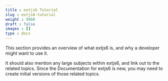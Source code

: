 ```yaml
---
title : extjs6 Tutorial
slug : extjs6-tutorial
weight : 9980
draft : false
images : []
type : docs
---
```


This section provides an overview of what extjs6 is, and why a developer might want to use it.

It should also mention any large subjects within extjs6, and link out to the related topics.  Since the Documentation for extjs6 is new, you may need to create initial versions of those related topics.

